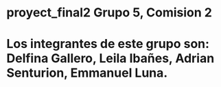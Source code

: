 # proyect_final2 Grupo 5, Comision 2
# Los integrantes de este grupo son: Delfina Gallero, Leila Ibañes, Adrian Senturion, Emmanuel Luna.

